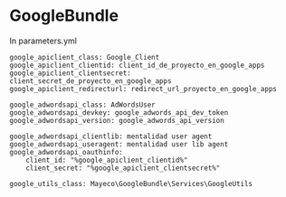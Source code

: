 GoogleBundle
============

In parameters.yml


    google_apiclient_class: Google_Client
    google_apiclient_clientid: client_id_de_proyecto_en_google_apps
    google_apiclient_clientsecret: client_secret_de_proyecto_en_google_apps
    google_apiclient_redirecturl: redirect_url_proyecto_en_google_apps

    google_adwordsapi_class: AdWordsUser
    google_adwordsapi_devkey: google_adwords_api_dev_token
    google_adwordsapi_version: google_adwords_api_version

    google_adwordsapi_clientlib: mentalidad user agent
    google_adwordsapi_useragent: mentalidad user lib agent
    google_adwordsapi_oauthinfo:
        client_id: "%google_apiclient_clientid%"
        client_secret: "%google_apiclient_clientsecret%"

    google_utils_class: Mayeco\GoogleBundle\Services\GoogleUtils
